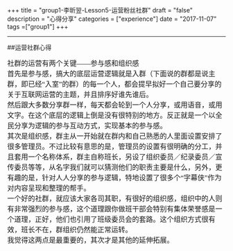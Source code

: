 +++
title = "group1-李昕翌-Lesson5-运营粉丝社群"
draft = "false"
description = "心得分享"
categories = ["experience"]
date = "2017-11-07"
tags =["group1"]
+++


---
##运营社群心得

<font face="微软雅黑" size="3">
社群的运营有两个关键——参与感和组织感<br/>
首先是参与感，搞大的底层运营逻辑就是入群（下面说的群都是说主群，即已经“入室”的群）的每一个人，都会提早拟好一个自己要分享的关于互联网运营的主题，并且排序好谁先谁后。<br/>
然后跟大多数分享群一样，每天都会轮到一个人分享，或用语音，或用文字。在这个底层的逻辑上倒是没有很特别的地方。反正就是一个以全民分享为逻辑的参与互动方式，实现基本的参与感。<br/>
其次是组织感，群主从一开始就在群内和自己熟悉的人里面设置安排了很多管理员。不过比较有意思的是，管理员的设置有很明确的分工，并且套用一个名称体系，群主自称班长，另设了组织委员／纪录委员／宣传委员等等，从名字我们就可以猜测他们的职责主要是什么，另外，更有趣的是，针对人人分享的参与逻辑，特地设置了很多个“字幕侠”作为对内容呈现和整理的帮手。<br/>
一个好的社群，就应该大家各司其职，有很好的组织感，组织中的人则有非常强烈的参与感，这个道理跟你做班干部会特别有集体荣誉感是一个道理，正好，他们也引用了班级委员会的套路。这个组织方式很有效，班长不在，群组织仍然能正常运转。<br/>
我觉得这两点是最重要的，其次才是其他的延伸拓展。
